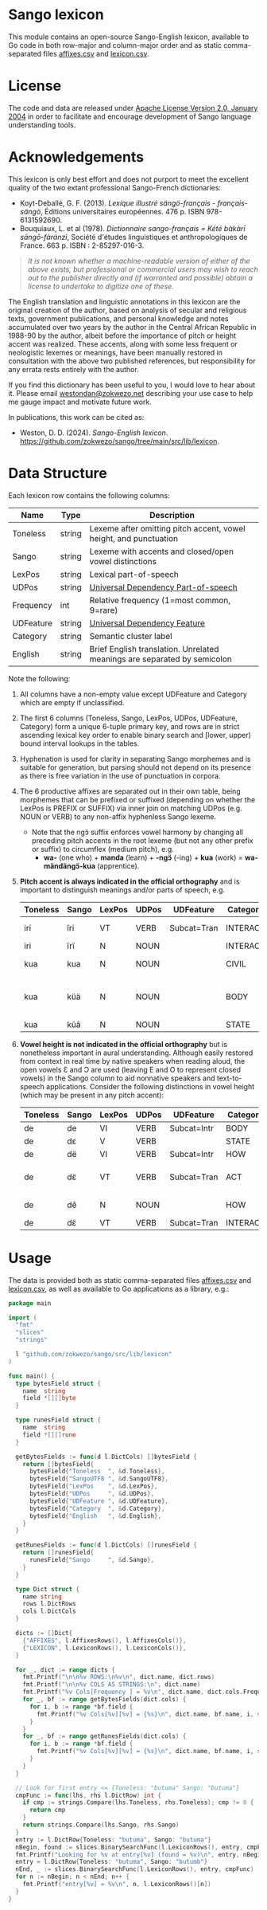 # Sango lexicon

This module contains an open-source Sango-English lexicon, available to Go code in both row-major and column-major order
and as static comma-separated files [affixes.csv](affixes.csv) and [lexicon.csv](lexicon.csv).

# License

The code and data are released under [Apache License Version 2.0, January 2004](https://www.apache.org/licenses/LICENSE-2.0)
in order to facilitate and encourage development of Sango language understanding tools.

# Acknowledgements

This lexicon is only best effort and does not purport to meet the excellent quality of the two extant professional
Sango-French dictionaries:

- Koyt-Deballé, G. F. (2013). _Lexique illustré sängö-français - français-sängö_, Éditions universitaires européennes. 476 p. ISBN 978-6131592690.
- Bouquiaux, L. et al (1978). _Dictionnaire sango-français = Kété bàkàrī sāngō-fàránzì_, Société d'études linguistiques et anthropologiques de France. 663 p. ISBN : 2-85297-016-3.

> _It is not known whether a machine-readable version of either of the above exists, but professional or commercial users
> may wish to reach out to the publisher directly and (if warranted and possible) obtain a license to undertake to digitize one of these._

The English translation and linguistic annotations in this lexicon are the original creation of the author, based on analysis
of secular and religious texts, government publications, and personal knowledge and notes accumulated over two years by the author
in the Central African Republic in 1988-90 by the author, albeit before the importance of pitch or height accent was realized.
These accents, along with some less frequent or neologistic lexemes or meanings, have been manually restored in consultation
with the above two published references, but responsibility for any errata rests entirely with the author.

If you find this dictionary has been useful to you, I would love to hear about it. Please email westondan@zokwezo.net describing
your use case to help me gauge impact and motivate future work.

In publications, this work can be cited as:

- Weston, D. D. (2024). _Sango-English lexicon_. https://github.com/zokwezo/sango/tree/main/src/lib/lexicon.

# Data Structure

Each lexicon row contains the following columns:

| Name      | Type   | Description                                                                               |
| --------- | ------ | ----------------------------------------------------------------------------------------- |
| Toneless  | string | Lexeme after omitting pitch accent, vowel height, and punctuation                         |
| Sango     | string | Lexeme with accents and closed/open vowel distinctions                                    |
| LexPos    | string | Lexical part-of-speech                                                                    |
| UDPos     | string | [Universal Dependency Part-of-speech](https://universaldependencies.org/u/pos/index.html) |
| Frequency | int    | Relative frequency (1=most common, 9=rare)                                                |
| UDFeature | string | [Universal Dependency Feature](https://universaldependencies.org/u/feat/)                 |
| Category  | string | Semantic cluster label                                                                    |
| English   | string | Brief English translation. Unrelated meanings are separated by semicolon                  |

Note the following:

1. All columns have a non-empty value except UDFeature and Category which are empty if unclassified.
2. The first 6 columns (Toneless, Sango, LexPos, UDPos, UDFeature, Category) form a unique 6-tuple primary key, and rows
   are in strict ascending lexical key order to enable binary search and [lower, upper) bound interval lookups in the tables.
3. Hyphenation is used for clarity in separating Sango morphemes and is suitable for generation, but parsing
   should not depend on its presence as there is free variation in the use of punctuation in corpora.
4. The 6 productive affixes are separated out in their own table, being morphemes that can be prefixed or suffixed
   (depending on whether the LexPos is PREFIX or SUFFIX) via inner join on matching UDPos (e.g. NOUN or VERB)
   to any non-affix hyphenless Sango lexeme.
   - Note that the ngɔ̈ suffix enforces vowel harmony by changing all preceding pitch accents in the root lexeme
     (but not any other prefix or suffix) to circumflex (medium pitch), e.g.
     - **wa-** (one who) + **manda** (learn) + **-ngɔ̈** (-ing) + **kua** (work) = **wa-mändängɔ̈-kua** (apprentice).
6. **Pitch accent is always indicated in the official orthography**
   and is important to distinguish meanings and/or parts of speech, e.g.

   | Toneless | Sango | LexPos | UDPos | UDFeature   | Category | Frequency | English                                     |
   | -------- | ----- | ------ | ----- | ----------- | -------- |:---------:| ------------------------------------------- |
   | iri      | îri   | VT     | VERB  | Subcat=Tran | INTERACT |     1     | call, name                                  |
   | iri      | ïrï   | N      | NOUN  |             | INTERACT |     1     | name                                        |
   | kua      | kua   | N      | NOUN  |             | CIVIL    |     2     | work, job, duty                             |
   | kua      | küä   | N      | NOUN  |             | BODY     |     3     | hair, fur, pelt, feathers, down             |
   | kua      | kûâ   | N      | NOUN  |             | STATE    |     2     | death                                       |

7. **Vowel height is not indicated in the official orthography** but is nonetheless important in aural understanding.
   Although easily restored from context in real time by native speakers when reading aloud, the open vowels Ɛ and Ɔ are used
   (leaving E and O to represent closed vowels) in the Sango column to aid nonnative speakers and text-to-speech applications.
   Consider the following distinctions in vowel height (which may be present in any pitch accent):

   | Toneless | Sango | LexPos | UDPos | UDFeature   | Category | Frequency | English                                     |
   | -------- | ----- | ------ | ----- | ----------- | -------- |:---------:| ------------------------------------------- |
   | de       | de    | VI     | VERB  | Subcat=Intr | BODY     |     3     | vomit                                       |
   | de       | dɛ    | V      | VERB  |             | STATE    |     2     | remain                                      |
   | de       | dë    | VI     | VERB  | Subcat=Intr | HOW      |     3     | be cold                                     |
   | de       | dɛ̈    | VT     | VERB  | Subcat=Tran | ACT      |     2     | cut, slice; grow, cultivate                 |
   | de       | dê    | N      | NOUN  |             | HOW      |     3     | coldness, shade                             |
   | de       | dɛ̈    | VT     | VERB  | Subcat=Tran | INTERACT |     2     | emit                                        |

# Usage

The data is provided both as static comma-separated files [affixes.csv](affixes.csv) and
[lexicon.csv](lexicon.csv), as well as available to Go applications as a library, e.g.:

```go
package main

import (
  "fmt"
  "slices"
  "strings"

  l "github.com/zokwezo/sango/src/lib/lexicon"
)

func main() {
  type bytesField struct {
    name  string
    field *[][]byte
  }

  type runesField struct {
    name  string
    field *[][]rune
  }

  getBytesFields := func(d l.DictCols) []bytesField {
    return []bytesField{
      bytesField{"Toneless  ", &d.Toneless},
      bytesField{"SangoUTF8 ", &d.SangoUTF8},
      bytesField{"LexPos    ", &d.LexPos},
      bytesField{"UDPos     ", &d.UDPos},
      bytesField{"UDFeature ", &d.UDFeature},
      bytesField{"Category  ", &d.Category},
      bytesField{"English   ", &d.English},
    }
  }

  getRunesFields := func(d l.DictCols) []runesField {
    return []runesField{
      runesField{"Sango     ", &d.Sango},
    }
  }

  type Dict struct {
    name string
    rows l.DictRows
    cols l.DictCols
  }

  dicts := []Dict{
    {"AFFIXES", l.AffixesRows(), l.AffixesCols()},
    {"LEXICON", l.LexiconRows(), l.LexiconCols()},
  }

  for _, dict := range dicts {
    fmt.Printf("\n\n%v ROWS:\n%v\n", dict.name, dict.rows)
    fmt.Printf("\n\n%v COLS AS STRINGS:\n", dict.name)
    fmt.Printf("%v Cols[Frequency ] = %v\n", dict.name, dict.cols.Frequency)
    for _, bf := range getBytesFields(dict.cols) {
      for i, b := range *bf.field {
        fmt.Printf("%v Cols[%v][%v] = {%s}\n", dict.name, bf.name, i, string(b))
      }
    }
    for _, bf := range getRunesFields(dict.cols) {
      for i, b := range *bf.field {
        fmt.Printf("%v Cols[%v][%v] = {%s}\n", dict.name, bf.name, i, string(b))
      }
    }
  }

  // Look for first entry <= {Toneless: "butuma" Sango: "butuma"}
  cmpFunc := func(lhs, rhs l.DictRow) int {
    if cmp := strings.Compare(lhs.Toneless, rhs.Toneless); cmp != 0 {
      return cmp
    }
    return strings.Compare(lhs.Sango, rhs.Sango)
  }
  entry := l.DictRow{Toneless: "butuma", Sango: "butuma"}
  nBegin, found := slices.BinarySearchFunc(l.LexiconRows(), entry, cmpFunc)
  fmt.Printf("Looking for %v at entry[%v] (found = %v)\n", entry, nBegin, found)
  entry = l.DictRow{Toneless: "butuma", Sango: "butumb"}
  nEnd, _ := slices.BinarySearchFunc(l.LexiconRows(), entry, cmpFunc)
  for n := nBegin; n < nEnd; n++ {
    fmt.Printf("entry[%v] = %v\n", n, l.LexiconRows()[n])
  }
}
```
